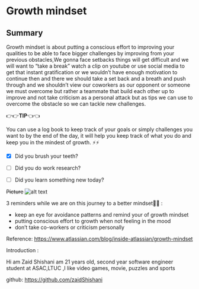 # **Growth mindset**

## **Summary**
Growth mindset is about putting a conscious effort to improving your qualities to be able to face bigger challenges by improving from your previous obstacles,We gonna face setbacks things will get difficult and we will want to “take a break” watch a clip on youtube or use social media  to get that instant gratification or we wouldn’t have enough motivation to continue then and there  we should take a set back and a breath and push through and we shouldn’t view our coworkers as our opponent or someone we must overcome but rather a teammate that build each other up to improve and not take criticism as a personal attack but as tips we can use to overcome the obstacle so we can tackle new challenges.

:point_right::point_right:**TIP**:point_left::point_left:

You can use a log book to keep track of your goals or simply challenges you want to by the end of the day, it will help you keep track of what you do and keep you in the mindest of growth. :zap::zap:

- [x] Did you brush your teeth? 
- [ ] Did you do work research?
- [ ] Did you learn something new today?


~~Picture~~
![alt text](http://higheredparent.com/wp-content/uploads/2018/11/Mindset-is-everything-1080x675.jpg)

3 reminders while we are on this journey to a better mindset:pill::pill: :
- keep an eye for avoidance patterns and remind your of growth mindset
- putting conscious effort to growth when not feeling in the mood
- don’t take co-workers or criticism personally 


Reference: 
https://www.atlassian.com/blog/inside-atlassian/growth-mindset

Introduction :

Hi am Zaid Shishani am 21 years old, second year software engineer student at ASAC,LTUC ,I like video games, movie, puzzles and sports 

github:
https://github.com/zaidShishani
